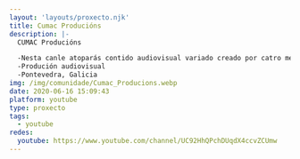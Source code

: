 ```yaml
---
layout: 'layouts/proxecto.njk'
title: Cumac Producións
description: |-
  CUMAC Producións

  -Nesta canle atoparás contido audiovisual variado creado por catro mentes creativas. Subiremos un vídeo á semana os venres ás seis da tarde, hora peninsular.
  -Produción audiovisual
  -Pontevedra, Galicia
img: /img/comunidade/Cumac_Producions.webp
date: 2020-06-16 15:09:43
platform: youtube
type: proxecto
tags:
  - youtube
redes:
  youtube: https://www.youtube.com/channel/UC92HhQPchDUqdX4ccvZCUmw
---
```

